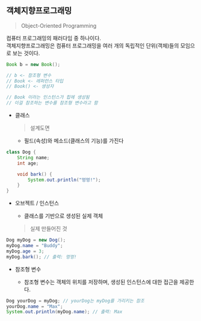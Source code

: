 ## 객체지향프로그래밍

> Object-Oriented Programming

컴퓨터 프로그래밍의 패러다임 중 하나이다.  
객체지향프로그래밍은 컴퓨터 프로그래밍을 여러 개의 독립적인 단위(객체)들의 모임으로 보는 것이다.

```java
Book b = new Book();

// b <- 참조형 변수
// Book <- 레퍼런스 타입
// Book() <- 생성자

// Book 이라는 인스턴스가 힙에 생성됨
// 이걸 참조하는 변수를 참조형 변수라고 함
```

- 클래스

  > 설계도면

  - 필드(속성)와 메소드(클래스의 기능)를 가진다

```java
class Dog {
    String name;
    int age;

    void bark() {
        System.out.println("멍멍!");
    }
}
```

- 오브젝트 / 인스턴스

  - 클래스를 기반으로 생성된 실제 객체

  > 실제 만들어진 것

```java
Dog myDog = new Dog();
myDog.name = "Buddy";
myDog.age = 3;
myDog.bark(); // 출력: 멍멍!
```

- 참조형 변수

  - 참조형 변수는 객체의 위치를 저장하며, 생성된 인스턴스에 대한 접근을 제공한다.

```java
Dog yourDog = myDog; // yourDog는 myDog를 가리키는 참조
yourDog.name = "Max";
System.out.println(myDog.name); // 출력: Max
```
